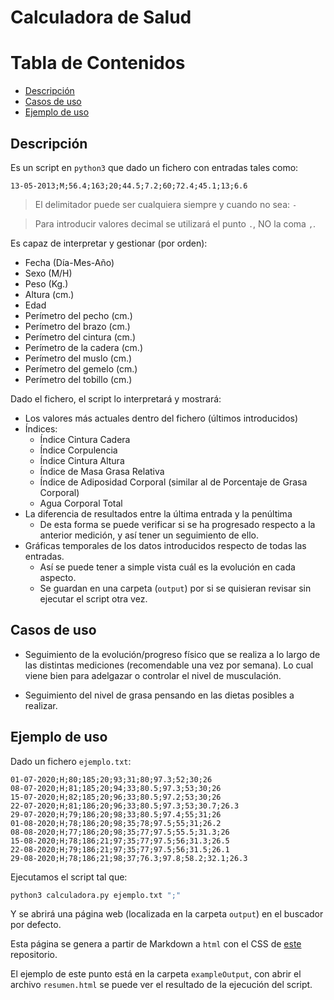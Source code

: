 # Calculadora de Salud

# Tabla de Contenidos

- [Descripción](#descripcion)
- [Casos de uso](casos-de-uso)
- [Ejemplo de uso](ejemplo-de-uso)

## Descripción

Es un script en `python3` que dado un fichero con entradas tales como:

```
13-05-2013;M;56.4;163;20;44.5;7.2;60;72.4;45.1;13;6.6
```

> El delimitador puede ser cualquiera siempre y cuando no sea: `-`

> Para introducir valores decimal se utilizará el punto `.`, NO la coma `,`.

Es capaz de interpretar y gestionar (por orden):

- Fecha (Día-Mes-Año)
- Sexo (M/H)
- Peso (Kg.)
- Altura (cm.)
- Edad
- Perímetro del pecho (cm.)
- Perímetro del brazo (cm.) 
- Perímetro del cintura (cm.)
- Perímetro de la cadera (cm.)
- Perímetro del muslo (cm.)
- Perímetro del gemelo (cm.)
- Perímetro del tobillo (cm.)

Dado el fichero, el script lo interpretará y mostrará:

- Los valores más actuales dentro del fichero (últimos introducidos)
- Índices:
  - Índice Cintura Cadera
  - Índice Corpulencia
  - Índice Cintura Altura
  - Índice de Masa Grasa Relativa
  - Índice de Adiposidad Corporal (similar al de Porcentaje de Grasa Corporal)
  - Agua Corporal Total
- La diferencia de resultados entre la última entrada y la penúltima
  - De esta forma se puede verificar si se ha progresado respecto a la anterior medición, y así tener un seguimiento de ello.
- Gráficas temporales de los datos introducidos respecto de todas las entradas.
  - Así se puede tener a simple vista cuál es la evolución en cada aspecto.
  - Se guardan en una carpeta (`output`) por si se quisieran revisar sin ejecutar el script otra vez.

## Casos de uso

- Seguimiento de la evolución/progreso físico que se realiza a lo largo de las distintas mediciones (recomendable una vez por semana). Lo cual viene bien para adelgazar o controlar el nivel de musculación.

- Seguimiento del nivel de grasa pensando en las dietas posibles a realizar.

## Ejemplo de uso

Dado un fichero `ejemplo.txt`:

```
01-07-2020;H;80;185;20;93;31;80;97.3;52;30;26
08-07-2020;H;81;185;20;94;33;80.5;97.3;53;30;26
15-07-2020;H;82;185;20;96;33;80.5;97.2;53;30;26
22-07-2020;H;81;186;20;96;33;80.5;97.3;53;30.7;26.3
29-07-2020;H;79;186;20;98;33;80.5;97.4;55;31;26
01-08-2020;H;78;186;20;98;35;78;97.5;55;31;26.2
08-08-2020;H;77;186;20;98;35;77;97.5;55.5;31.3;26
15-08-2020;H;78;186;21;97;35;77;97.5;56;31.3;26.5
22-08-2020;H;79;186;21;97;35;77;97.5;56;31.5;26.1
29-08-2020;H;78;186;21;98;37;76.3;97.8;58.2;32.1;26.3
```

Ejecutamos el script tal que:

```bash
python3 calculadora.py ejemplo.txt ";"
```

Y se abrirá una página web (localizada en la carpeta `output`) en el buscador por defecto.

Esta página se genera a partir de Markdown a `html` con el CSS de [este](https://github.com/jasonm23/markdown-css-themes/blob/gh-pages/avenir-white.css) repositorio.

El ejemplo de este punto está en la carpeta `exampleOutput`, con abrir el archivo `resumen.html` se puede ver el resultado de la ejecución del script.
